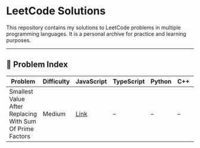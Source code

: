 # LeetCode Solutions

This repository contains my solutions to LeetCode problems in multiple programming languages.
It is a personal archive for practice and learning purposes.

---

## 📑 Problem Index

| Problem                                                  | Difficulty | JavaScript                                                                            | TypeScript | Python | C++ | C   | C#  | Java |
| -------------------------------------------------------- | ---------- | ------------------------------------------------------------------------------------- | ---------- | ------ | --- | --- | --- | ---- |
| Smallest Value After Replacing With Sum Of Prime Factors | Medium     | [Link](javascript/medium/Smallest_value_after_replacing_with_sum_of_prime_factors.js) | –          | –      | –   | –   | –   | –    |
